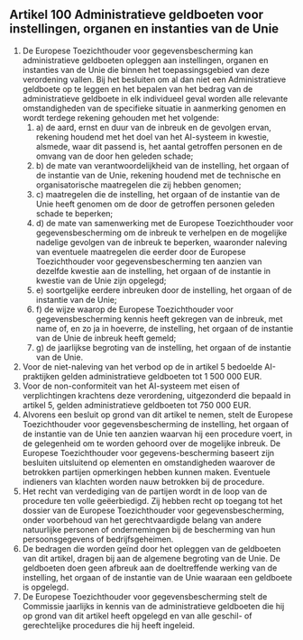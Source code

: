 ## Artikel 100 Administratieve geldboeten voor instellingen, organen en instanties van de Unie

1. De Europese Toezichthouder voor gegevensbescherming kan administratieve geldboeten opleggen aan instellingen, organen en instanties van de Unie die binnen het toepassingsgebied van deze verordening vallen. Bij het besluiten om al dan niet een Administratieve geldboete op te leggen en het bepalen van het bedrag van de administratieve geldboete in elk individueel geval worden alle relevante omstandigheden van de specifieke situatie in aanmerking genomen en wordt terdege rekening gehouden met het volgende:
   1. a) de aard, ernst en duur van de inbreuk en de gevolgen ervan, rekening houdend met het doel van het AI-systeem in kwestie, alsmede, waar dit passend is, het aantal getroffen personen en de omvang van de door hen geleden schade;
   2. b) de mate van verantwoordelijkheid van de instelling, het orgaan of de instantie van de Unie, rekening houdend met de technische en organisatorische maatregelen die zij hebben genomen;
   3. c) maatregelen die de instelling, het orgaan of de instantie van de Unie heeft genomen om de door de getroffen personen geleden schade te beperken;
   4. d) de mate van samenwerking met de Europese Toezichthouder voor gegevensbescherming om de inbreuk te verhelpen en de mogelijke nadelige gevolgen van de inbreuk te beperken, waaronder naleving van eventuele maatregelen die eerder door de Europese Toezichthouder voor gegevensbescherming ten aanzien van dezelfde kwestie aan de instelling, het orgaan of de instantie in kwestie van de Unie zijn opgelegd;
   5. e) soortgelijke eerdere inbreuken door de instelling, het orgaan of de instantie van de Unie;
   6. f) de wijze waarop de Europese Toezichthouder voor gegevensbescherming kennis heeft gekregen van de inbreuk, met name of, en zo ja in hoeverre, de instelling, het orgaan of de instantie van de Unie de inbreuk heeft gemeld;
   7. g) de jaarlijkse begroting van de instelling, het orgaan of de instantie van de Unie.
2. Voor de niet-naleving van het verbod op de in artikel 5 bedoelde AI-praktijken gelden administratieve geldboeten tot 1 500 000 EUR.
3. Voor de non-conformiteit van het AI-systeem met eisen of verplichtingen krachtens deze verordening, uitgezonderd die bepaald in artikel 5, gelden administratieve geldboeten tot 750 000 EUR.
4. Alvorens een besluit op grond van dit artikel te nemen, stelt de Europese Toezichthouder voor gegevensbescherming de instelling, het orgaan of de instantie van de Unie ten aanzien waarvan hij een procedure voert, in de gelegenheid om te worden gehoord over de mogelijke inbreuk. De Europese Toezichthouder voor gegevens-bescherming baseert zijn besluiten uitsluitend op elementen en omstandigheden waarover de betrokken partijen opmerkingen hebben kunnen maken. Eventuele indieners van klachten worden nauw betrokken bij de procedure.
5. Het recht van verdediging van de partijen wordt in de loop van de procedure ten volle geëerbiedigd. Zij hebben recht op toegang tot het dossier van de Europese Toezichthouder voor gegevensbescherming, onder voorbehoud van het gerechtvaardigde belang van andere natuurlijke personen of ondernemingen bij de bescherming van hun persoonsgegevens of bedrijfsgeheimen.
6. De bedragen die worden geïnd door het opleggen van de geldboeten van dit artikel, dragen bij aan de algemene begroting van de Unie. De geldboeten doen geen afbreuk aan de doeltreffende werking van de instelling, het orgaan of de instantie van de Unie waaraan een geldboete is opgelegd.
7. De Europese Toezichthouder voor gegevensbescherming stelt de Commissie jaarlijks in kennis van de administratieve geldboeten die hij op grond van dit artikel heeft opgelegd en van alle geschil- of gerechtelijke procedures die hij heeft ingeleid.
